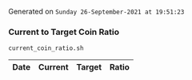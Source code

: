 Generated on `Sunday 26-September-2021 at 19:51:23`

### Current to Target Coin Ratio
`current_coin_ratio.sh`

Date|Current|Target|Ratio
---|---|---|---

